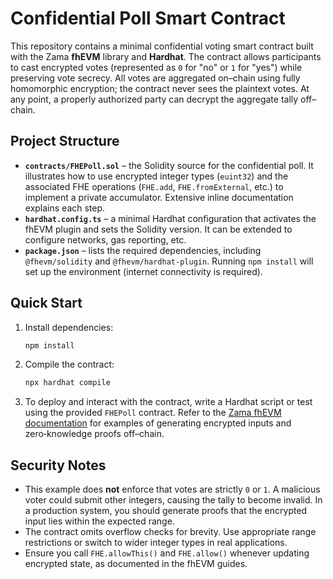 # Confidential Poll Smart Contract

This repository contains a minimal confidential voting smart contract built with the
Zama **fhEVM** library and **Hardhat**.  The contract allows participants to cast
encrypted votes (represented as `0` for "no" or `1` for "yes") while preserving
vote secrecy.  All votes are aggregated on–chain using fully homomorphic
encryption; the contract never sees the plaintext votes.  At any point, a
properly authorized party can decrypt the aggregate tally off–chain.

## Project Structure

- **`contracts/FHEPoll.sol`** – the Solidity source for the confidential poll.  It
  illustrates how to use encrypted integer types (`euint32`) and the
  associated FHE operations (`FHE.add`, `FHE.fromExternal`, etc.) to
  implement a private accumulator.  Extensive inline documentation explains
  each step.
- **`hardhat.config.ts`** – a minimal Hardhat configuration that activates
  the fhEVM plugin and sets the Solidity version.  It can be extended to
  configure networks, gas reporting, etc.
- **`package.json`** – lists the required dependencies, including
  `@fhevm/solidity` and `@fhevm/hardhat-plugin`.  Running `npm install` will
  set up the environment (internet connectivity is required).

## Quick Start

1. Install dependencies:

   ```bash
   npm install
   ```

2. Compile the contract:

   ```bash
   npx hardhat compile
   ```

3. To deploy and interact with the contract, write a Hardhat script or test
   using the provided `FHEPoll` contract.  Refer to the [Zama fhEVM
   documentation](https://docs.zama.ai) for examples of generating encrypted
   inputs and zero‑knowledge proofs off–chain.

## Security Notes

- This example does **not** enforce that votes are strictly `0` or `1`.  A
  malicious voter could submit other integers, causing the tally to become
  invalid.  In a production system, you should generate proofs that the
  encrypted input lies within the expected range.
- The contract omits overflow checks for brevity.  Use appropriate range
  restrictions or switch to wider integer types in real applications.
- Ensure you call `FHE.allowThis()` and `FHE.allow()` whenever updating
  encrypted state, as documented in the fhEVM guides.
